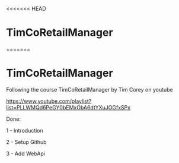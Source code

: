 <<<<<<< HEAD
# TimCoRetailManager
=======
# TimCoRetailManager
Following the course TimCoRetailManager by Tim Corey on youtube

https://www.youtube.com/playlist?list=PLLWMQd6PeGY0bEMxObA6dtYXuJOGfxSPx


Done:

1 - Introduction

2 - Setup Github

3 - Add WebApi
